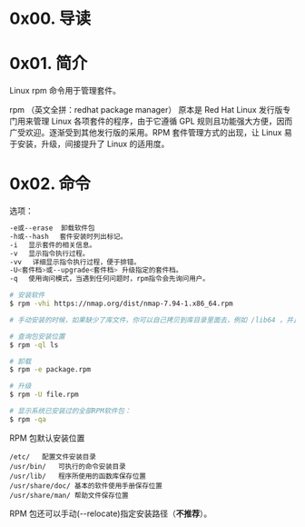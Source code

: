 # 0x00. 导读

# 0x01. 简介

Linux rpm 命令用于管理套件。

rpm （英文全拼：redhat package manager） 原本是 Red Hat Linux 发行版专门用来管理 Linux 各项套件的程序，由于它遵循 GPL 规则且功能强大方便，因而广受欢迎。逐渐受到其他发行版的采用。RPM 套件管理方式的出现，让 Linux 易于安装，升级，间接提升了 Linux 的适用度。

# 0x02. 命令

选项：
```bash
-e或--erase	卸载软件包
-h或--hash 　套件安装时列出标记。
-i 　显示套件的相关信息。
-v 　显示指令执行过程。
-vv 　详细显示指令执行过程，便于排错。
-U<套件档>或--upgrade<套件档> 升级指定的套件档。
-q 　使用询问模式，当遇到任何问题时，rpm指令会先询问用户。
```

```bash
# 安装软件
$ rpm -vhi https://nmap.org/dist/nmap-7.94-1.x86_64.rpm

# 手动安装的时候，如果缺少了库文件，你可以自己拷贝到库目录里面去，例如 /lib64 ，并且执行 ldconfig ，然后安装的时候使用 --nodeps：忽略依赖关系

# 查询包安装位置
$ rpm -ql ls

# 卸载
$ rpm -e package.rpm

# 升级
$ rpm -U file.rpm

# 显示系统已安装过的全部RPM软件包：
$ rpm -qa
```

RPM 包默认安装位置
```
/etc/	配置文件安装目录
/usr/bin/	可执行的命令安装目录
/usr/lib/	程序所使用的函数库保存位置
/usr/share/doc/	基本的软件使用手册保存位置
/usr/share/man/	帮助文件保存位置
```

RPM 包还可以手动(--relocate)指定安装路径（**不推荐**）。

